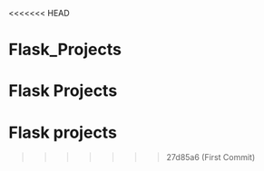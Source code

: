 <<<<<<< HEAD
# Flask_Projects
Flask Projects
=======
# Flask projects
>>>>>>> 27d85a6 (First Commit)
